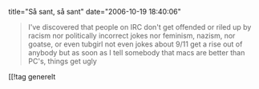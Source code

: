 title="Så sant, så sant"
date="2006-10-19 18:40:06"
<blockquote>I've discovered that people on IRC don't get offended or riled up by racism
nor politically incorrect jokes
nor feminism, nazism,
nor goatse, or even tubgirl
not even jokes about 9/11 get a rise out of anybody
but as soon as I tell somebody that macs are better than PC's, things get ugly</blockquote>

[[!tag  generelt
